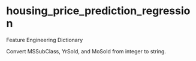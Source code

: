 # housing_price_prediction_regression

Feature Engineering Dictionary

Convert MSSubClass, YrSold, and MoSold from integer to string.

